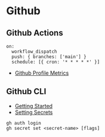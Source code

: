 # Github

## Github Actions

```
on:
  workflow_dispatch
  push: { branches: ['main'] }
  schedule: [{ cron: '* * * * *' }]
```

- [Github Profile Metrics](https://github.com/lowlighter/metrics/blob/master/.github/readme/partials/documentation/setup/action.md)

## Github CLI

- [Getting Started](https://cli.github.com/manual/)
- [Setting Secrets](https://cli.github.com/manual/gh_secret_set)

```
gh auth login
gh secret set <secret-name> [flags]
```
